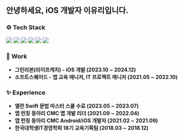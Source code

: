 ## 안녕하세요, iOS 개발자 이유리입니다.

### ⚙️ Tech Stack
<p>   
<img src="https://img.shields.io/badge/iOS-181717?style=flat-square&logo=Apple&logoColor=Black"/> <img src="https://img.shields.io/badge/Swift-F05138?style=flat-square&logo=Swift&logoColor=white"/> <img src="https://img.shields.io/badge/Android-3DDC84?style=flat-square&logo=Android&logoColor=white"/></a> <img src="https://img.shields.io/badge/kotlin-%237F52FF.svg?style=flat-square&logo=Kotlin&logoColor=white" /> <img src="https://img.shields.io/badge/Java-007396?style=flag-square&logo=OpenJDK&logoColor=white"> <img src="https://img.shields.io/badge/Python-3776AB?style=flat-square&logo=Python&logoColor=white"/>
    </p>

### 🏢 Work
- **그린리본(라이프캐치) - iOS 개발 (2023.10 ~ 2024.12)**
- **소프트스퀘어드 -  앱 교육 매니저, IT 프로젝트 매니저 (2021.05 ~ 2022.10)**

### ✨ Experience

- **앨런 Swift 문법 마스터 스쿨 수료 (2023.05 ~ 2023.07)**
- **앱 런칭 동아리 CMC 앱 개발 리더 (2021.09 ~ 2022.04)**
- **앱 런칭 동아리 CMC Android/iOS 개발자 (2021.02 ~ 2021.09)**
- **한국대학생IT경영학회 18기 교육기획팀 (2018.03 ~ 2018.12)**
